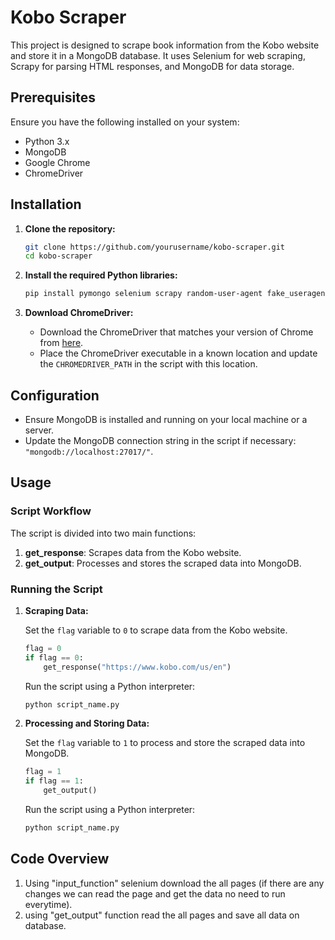 # Kobo Scraper

This project is designed to scrape book information from the Kobo website and store it in a MongoDB database. It uses Selenium for web scraping, Scrapy for parsing HTML responses, and MongoDB for data storage.

## Prerequisites

Ensure you have the following installed on your system:

- Python 3.x
- MongoDB
- Google Chrome
- ChromeDriver

## Installation

1. **Clone the repository:**

    ```sh
    git clone https://github.com/yourusername/kobo-scraper.git
    cd kobo-scraper
    ```

2. **Install the required Python libraries:**

    ```sh
    pip install pymongo selenium scrapy random-user-agent fake_useragent pandas
    ```

3. **Download ChromeDriver:**

    - Download the ChromeDriver that matches your version of Chrome from [here](https://sites.google.com/a/chromium.org/chromedriver/downloads).
    - Place the ChromeDriver executable in a known location and update the `CHROMEDRIVER_PATH` in the script with this location.

## Configuration

- Ensure MongoDB is installed and running on your local machine or a server.
- Update the MongoDB connection string in the script if necessary: `"mongodb://localhost:27017/"`.

## Usage

### Script Workflow

The script is divided into two main functions:

1. **get_response**: Scrapes data from the Kobo website.
2. **get_output**: Processes and stores the scraped data into MongoDB.

### Running the Script

1. **Scraping Data:**

    Set the `flag` variable to `0` to scrape data from the Kobo website.

    ```python
    flag = 0
    if flag == 0:
        get_response("https://www.kobo.com/us/en")
    ```

    Run the script using a Python interpreter:

    ```sh
    python script_name.py
    ```

2. **Processing and Storing Data:**

    Set the `flag` variable to `1` to process and store the scraped data into MongoDB.

    ```python
    flag = 1
    if flag == 1:
        get_output()
    ```

    Run the script using a Python interpreter:

    ```sh
    python script_name.py
    ```

## Code Overview

1. Using "input_function" selenium download the all pages (if there are any changes we can read the page and get the data no need to run everytime).
2. using "get_output" function read the all pages and save all data on database.
